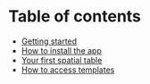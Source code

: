 # Table of contents

* [Getting started](README.md)
* [How to install the app](how-to-install-the-app.md)
* [Your first spatial table](your-first-spatial-table.md)
* [How to access templates](how-to-access-templates.md)
